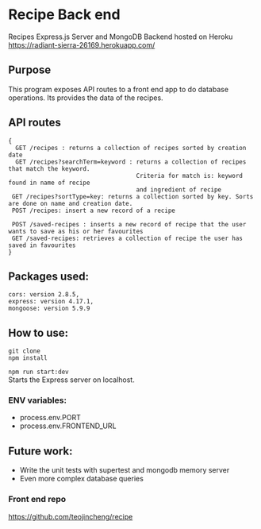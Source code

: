 # Recipe Back end
Recipes Express.js Server and MongoDB Backend hosted on Heroku https://radiant-sierra-26169.herokuapp.com/

## Purpose
This program exposes API routes to a front end app to do database operations. Its provides the data of the recipes.

## API routes
```
{
  GET /recipes : returns a collection of recipes sorted by creation date
  GET /recipes?searchTerm=keyword : returns a collection of recipes that match the keyword. 
                                    Criteria for match is: keyword found in name of recipe 
                                    and ingredient of recipe
 GET /recipes?sortType=key: returns a collection sorted by key. Sorts are done on name and creation date.
 POST /recipes: insert a new record of a recipe
 
 POST /saved-recipes : inserts a new record of recipe that the user wants to save as his or her favourites
 GET /saved-recipes: retrieves a collection of recipe the user has saved in favourites
}
```

## Packages used:
```
cors: version 2.8.5,
express: version 4.17.1,
mongoose: version 5.9.9
```

## How to use: 

`git clone`  
`npm install`  

`npm run start:dev`  
Starts the Express server on localhost. 

### ENV variables: 

* process.env.PORT
* process.env.FRONTEND_URL

## Future work: 
* Write the unit tests with supertest and mongodb memory server
* Even more complex database queries

### Front end repo  
https://github.com/teojincheng/recipe
